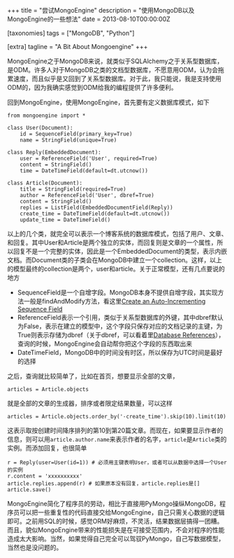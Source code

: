 +++
title = "尝试MongoEngine"
description = "使用MongoDB以及MongoEngine的一些想法"
date = 2013-08-10T00:00:00Z

[taxonomies]
tags = ["MongoDB", "Python"]

[extra]
tagline = "A Bit About Mongoengine"
+++

MongoEngine之于MongoDB来说，就类似于SQLAlchemy之于关系型数据库，是ODM。许多人对于MongoDB之类的文档型数据库，不愿意用ODM，认为会拖累速度，而且似乎是又回到了关系型数据库。对于此，我只能说，我是支持使用ODM的，因为我确实感觉到ODM给我的编程提供了许多便利。

回到MongoEngine，使用MongoEngine，首先要有定义数据库模式，如下


    from mongoengine import *

    class User(Document):
        id = SequenceField(primary_key=True)
        name = StringField(unique=True)

    class Reply(EmbeddedDocument):
        user = ReferenceField('User', required=True)
        content = StringField()
        time = DateTimeField(default=dt.utcnow())

    class Article(Document):
        title = StringField(required=True)
        author = ReferenceField('User', dbref=True)
        content = StringField()
        replies = ListField(EmbeddedDocumentField(Reply))
        create_time = DateTimeField(default=dt.utcnow())
        update_time = DateTimeField()


以上的几个类，就完全可以表示一个博客系统的数据库模式，包括了用户、文章、和回复。其中User和Article是两个独立的实体，而回复则是文章的一个属性，所以回复不是一个完整的实体，因此是一个EmbeddedDocument的类型，表示内嵌文档。而Document类的子类会在MongoDB中建立一个collection。这样，以上的模型最终的collection是两个，user和article。关于正常模型，还有几点要说的地方

* SequenceField是一个自增字段。MongoDB本身不提供自增字段，其实现方法一般是findAndModify方法，看这里[Create an Auto-Incrementing Sequence Field][autoinc]
* ReferenceField表示一个引用，类似于关系型数据库的外键，其中dbref默认为False，表示在建立的模型中，这个字段只保存对应的文档记录的主键，为True则表示存储为dbref（关于dbref，可以看着里[Database References][dbref]），查询的时候，MongoEngine会自动帮你把这个字段的东西取出来
* DateTimeField，MongoDB中的时间没有时区，所以保存为UTC时间是最好的选择

之后，查询就比较简单了，比如在首页，想要显示全部的文章，

    articles = Article.objects

就是全部的文章的生成器，排序或者限定结果数量，可以这样

    articles = Article.objects.order_by('-create_time').skip(10).limit(10)
    
这表示取按创建时间降序排列的第10到第20篇文章。而现在，如果要显示作者的信息，则可以用`article.author.name`来表示作者的名字，`article`是`Article`类的实例。而添加回复，也很简单

    r = Reply(user=User(id=1)) # 必须用主键表明User，或者可以从数据中选择一个User的实例
    r.content = 'xxxxxxxxxx'
    article.replies.append(r) # 如果原本没有回复，article.replies是[]
    article.save()
    
MongoEngine简化了程序员的劳动，相比于直接用PyMongo操纵MongoDB，程序员可以把一些重复性的代码直接交给MongoEngine，自己只需关心数据的逻辑即可。之前用SQL的时候，感觉ORM好麻烦，不灵活，结果数据层搞得一团糟。而且，貌似MongoEngine带来的性能损失是在可接受范围内，不会对程序的性能造成太大影响。当然，如果觉得自己完全可以驾驭PyMongo，自己写数据模型，当然也是没问题的。

[dbref]: http://docs.mongodb.org/manual/reference/database-references/
[autoinc]: http://docs.mongodb.org/manual/tutorial/create-an-auto-incrementing-field/

